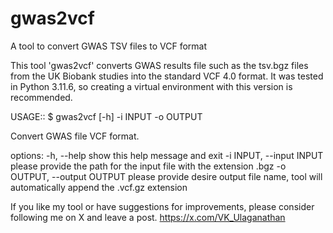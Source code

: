 # gwas2vcf
A tool to convert GWAS TSV files to VCF format

This tool 'gwas2vcf' converts GWAS results file such as the tsv.bgz files from the UK Biobank studies into the standard VCF 4.0 format.
It was tested in Python 3.11.6, so creating a virtual environment with this version is recommended.

USAGE:: $ gwas2vcf [-h] -i INPUT -o OUTPUT

Convert GWAS file VCF format.

options:
  -h, --help            show this help message and exit
  -i INPUT, --input INPUT
                        please provide the path for the input file with the extension .bgz
  -o OUTPUT, --output OUTPUT
                        please provide desire output file name, tool will automatically append the .vcf.gz extension

If you like my tool or have suggestions for improvements, please consider following me on X and leave a post.
https://x.com/VK_Ulaganathan
